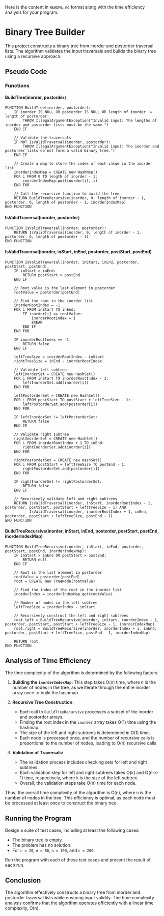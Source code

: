 Here is the content in `README.md` format along with the time efficiency analysis for your program.


# Binary Tree Builder

This project constructs a binary tree from inorder and postorder traversal lists. The algorithm validates the input traversals and builds the binary tree using a recursive approach.

## Pseudo Code

### Functions

#### BuildTree(inorder, postorder)

```plaintext
FUNCTION BuildTree(inorder, postorder):
    IF inorder IS NULL OR postorder IS NULL OR length of inorder != length of postorder:
        THROW IllegalArgumentException("Invalid input: The lengths of inorder and postorder lists must be the same.")
    END IF

    // Validate the traversals
    IF NOT IsValidTraversal(inorder, postorder):
        THROW IllegalArgumentException("Invalid input: The inorder and postorder lists do not form a valid binary tree.")
    END IF

    // Create a map to store the index of each value in the inorder list
    inorderIndexMap = CREATE new HashMap()
    FOR i FROM 0 TO length of inorder - 1:
        inorderIndexMap.put(inorder[i], i)
    END FOR

    // Call the recursive function to build the tree
    RETURN BuildTreeRecursive(inorder, 0, length of inorder - 1, postorder, 0, length of postorder - 1, inorderIndexMap)
END FUNCTION
```

#### IsValidTraversal(inorder, postorder)

```plaintext
FUNCTION IsValidTraversal(inorder, postorder):
    RETURN IsValidTraversal(inorder, 0, length of inorder - 1, postorder, 0, length of postorder - 1)
END FUNCTION
```

#### IsValidTraversal(inorder, inStart, inEnd, postorder, postStart, postEnd)

```plaintext
FUNCTION IsValidTraversal(inorder, inStart, inEnd, postorder, postStart, postEnd):
    IF inStart > inEnd:
        RETURN postStart > postEnd
    END IF

    // Root value is the last element in postorder
    rootValue = postorder[postEnd]

    // Find the root in the inorder list
    inorderRootIndex = -1
    FOR i FROM inStart TO inEnd:
        IF inorder[i] == rootValue:
            inorderRootIndex = i
            BREAK
        END IF
    END FOR

    IF inorderRootIndex == -1:
        RETURN false
    END IF

    leftTreeSize = inorderRootIndex - inStart
    rightTreeSize = inEnd - inorderRootIndex

    // Validate left subtree
    leftInorderSet = CREATE new HashSet()
    FOR i FROM inStart TO inorderRootIndex - 1:
        leftInorderSet.add(inorder[i])
    END FOR

    leftPostorderSet = CREATE new HashSet()
    FOR i FROM postStart TO postStart + leftTreeSize - 1:
        leftPostorderSet.add(postorder[i])
    END FOR

    IF leftInorderSet != leftPostorderSet:
        RETURN false
    END IF

    // Validate right subtree
    rightInorderSet = CREATE new HashSet()
    FOR i FROM inorderRootIndex + 1 TO inEnd:
        rightInorderSet.add(inorder[i])
    END FOR

    rightPostorderSet = CREATE new HashSet()
    FOR i FROM postStart + leftTreeSize TO postEnd - 1:
        rightPostorderSet.add(postorder[i])
    END FOR

    IF rightInorderSet != rightPostorderSet:
        RETURN false
    END IF

    // Recursively validate left and right subtrees
    RETURN IsValidTraversal(inorder, inStart, inorderRootIndex - 1, postorder, postStart, postStart + leftTreeSize - 1) AND
           IsValidTraversal(inorder, inorderRootIndex + 1, inEnd, postorder, postStart + leftTreeSize, postEnd - 1)
END FUNCTION
```

#### BuildTreeRecursive(inorder, inStart, inEnd, postorder, postStart, postEnd, inorderIndexMap)

```plaintext
FUNCTION BuildTreeRecursive(inorder, inStart, inEnd, postorder, postStart, postEnd, inorderIndexMap):
    IF inStart > inEnd OR postStart > postEnd:
        RETURN null
    END IF

    // Root is the last element in postorder
    rootValue = postorder[postEnd]
    root = CREATE new TreeNode(rootValue)

    // Find the index of the root in the inorder list
    inorderIndex = inorderIndexMap.get(rootValue)

    // Number of nodes in the left subtree
    leftTreeSize = inorderIndex - inStart

    // Recursively construct the left and right subtrees
    root.left = BuildTreeRecursive(inorder, inStart, inorderIndex - 1, postorder, postStart, postStart + leftTreeSize - 1, inorderIndexMap)
    root.right = BuildTreeRecursive(inorder, inorderIndex + 1, inEnd, postorder, postStart + leftTreeSize, postEnd - 1, inorderIndexMap)

    RETURN root
END FUNCTION
```

## Analysis of Time Efficiency

The time complexity of the algorithm is determined by the following factors:

1. **Building the `inorderIndexMap`:** This step takes O(n) time, where n is the number of nodes in the tree, as we iterate through the entire inorder array once to build the hashmap.

2. **Recursive Tree Construction:**
    - Each call to `BuildTreeRecursive` processes a subset of the inorder and postorder arrays.
    - Finding the root index in the `inorder` array takes O(1) time using the hashmap.
    - The size of the left and right subtrees is determined in O(1) time.
    - Each node is processed once, and the number of recursive calls is proportional to the number of nodes, leading to O(n) recursive calls.

3. **Validation of Traversals:**
    - The validation process includes checking sets for left and right subtrees.
    - Each validation step for left and right subtrees takes O(k) and O(n-k-1) time, respectively, where k is the size of the left subtree.
    - Overall, the validation steps take O(n) time for each node.

Thus, the overall time complexity of the algorithm is O(n), where n is the number of nodes in the tree. This efficiency is optimal, as each node must be processed at least once to construct the binary tree.

## Running the Program

Design a suite of test cases, including at least the following cases:
- The binary tree is empty.
- The problem has no solution.
- For `n = 20`, `n = 50`, `n = 100`, and `n = 200`.

Run the program with each of these test cases and present the result of each run.

## Conclusion

The algorithm effectively constructs a binary tree from inorder and postorder traversal lists while ensuring input validity. The time complexity analysis confirms that the algorithm operates efficiently with a linear time complexity, O(n).
